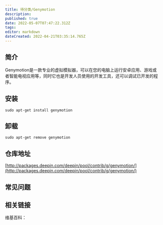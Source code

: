 ```yaml
---
title: 待分类/Genymotion
description: 
published: true
date: 2022-05-07T07:47:22.312Z
tags: 
editor: markdown
dateCreated: 2022-04-21T03:35:14.765Z
---
```


## 简介

Genymotion是一款专业的虚拟模拟器，可以在您的电脑上运行安卓应用、游戏或者智能电视应用等，同时它也是开发人员使用的开发工具，还可以调试已开发的程序。

## 安装

`sudo apt-get install genymotion`

## 卸载

`sudo apt-get remove genymotion`

## 仓库地址

[http://packages.deepin.com/deepin/pool/contrib/g/genymotion/](http://packages.deepin.com/deepin/pool/contrib/g/genymotion/)


## 常见问题


## 相关链接

维基百科：